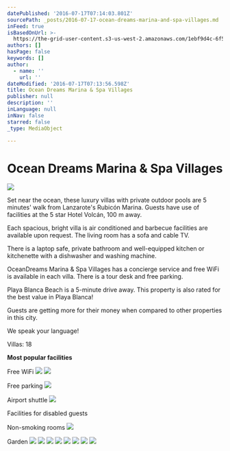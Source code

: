 ```yaml
---
datePublished: '2016-07-17T07:14:03.801Z'
sourcePath: _posts/2016-07-17-ocean-dreams-marina-and-spa-villages.md
inFeed: true
isBasedOnUrl: >-
  https://the-grid-user-content.s3-us-west-2.amazonaws.com/1ebf9d4c-6f58-439e-96c1-0f44cdfb4149.jpg
authors: []
hasPage: false
keywords: []
author:
  - name: ''
    url: ''
dateModified: '2016-07-17T07:13:56.598Z'
title: Ocean Dreams Marina & Spa Villages
publisher: null
description: ''
inLanguage: null
inNav: false
starred: false
_type: MediaObject

---
```

# Ocean Dreams Marina & Spa Villages
![](https://the-grid-user-content.s3-us-west-2.amazonaws.com/1ebf9d4c-6f58-439e-96c1-0f44cdfb4149.jpg)

Set near the ocean, these luxury villas with private outdoor pools are 5 minutes' walk from Lanzarote's Rubicón Marina. Guests have use of facilities at the 5 star Hotel Volcán, 100 m away. 

Each spacious, bright villa is air conditioned and barbecue facilities are available upon request. The living room has a sofa and cable TV. 

There is a laptop safe, private bathroom and well-equipped kitchen or kitchenette with a dishwasher and washing machine. 

OceanDreams Marina & Spa Villages has a concierge service and free WiFi is available in each villa. There is a tour desk and free parking. 

Playa Blanca Beach is a 5-minute drive away. This property is also rated for the best value in Playa Blanca! 

Guests are getting more for their money when compared to other properties in this city. 

We speak your language!

Villas: 18

**Most popular facilities**

Free WiFi
![](https://the-grid-user-content.s3-us-west-2.amazonaws.com/72f62506-0492-458d-a165-77423d256d09.jpg)
![](https://the-grid-user-content.s3-us-west-2.amazonaws.com/aea8aa5f-8003-47fa-bc29-497178e23a64.jpg)

Free parking
![](https://the-grid-user-content.s3-us-west-2.amazonaws.com/fe48ac08-72b3-496b-87d4-69b3b2ab113b.jpg)

Airport shuttle
![](https://the-grid-user-content.s3-us-west-2.amazonaws.com/3e91258d-9478-43dc-98a9-82ddfc34e4f5.jpg)

Facilities for disabled guests

Non-smoking rooms
![](https://the-grid-user-content.s3-us-west-2.amazonaws.com/3327cb58-5586-4859-a542-4e1cddf9063f.jpg)

Garden
![](https://the-grid-user-content.s3-us-west-2.amazonaws.com/de545b86-e36c-4bd5-95ca-1ec01f49501c.jpg)
![](https://the-grid-user-content.s3-us-west-2.amazonaws.com/ebe453f3-e739-4364-8edf-6b1378bdd0a2.jpg)
![](https://the-grid-user-content.s3-us-west-2.amazonaws.com/3f20a53e-cd6d-4fad-b871-5ab4cc29d822.jpg)
![](https://the-grid-user-content.s3-us-west-2.amazonaws.com/f8c7fb80-4d2d-4766-8a7a-264d7e0fe82d.jpg)
![](https://the-grid-user-content.s3-us-west-2.amazonaws.com/84a2f3a7-7abe-43bb-bb3f-97c8f7f0fded.jpg)
![](https://the-grid-user-content.s3-us-west-2.amazonaws.com/43bf9934-99df-4e3e-9c3a-6e7dc4ad58f5.jpg)
![](https://the-grid-user-content.s3-us-west-2.amazonaws.com/4f81b421-c44f-4e38-909c-9d7c14d550b0.jpg)
![](https://the-grid-user-content.s3-us-west-2.amazonaws.com/6c240964-2a61-4f10-bd43-e925d0dd22d7.jpg)